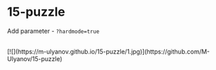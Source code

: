 # 15-puzzle

Add parameter - `?hardmode=true`

<br>
[![](https://m-ulyanov.github.io/15-puzzle/1.jpg)](https://github.com/M-Ulyanov/15-puzzle)
